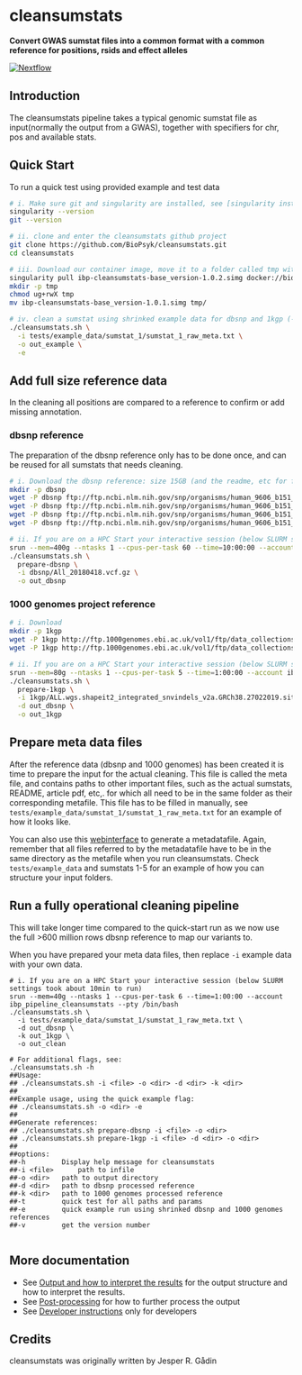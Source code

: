 # cleansumstats

**Convert GWAS sumstat files into a common format with a common reference for positions, rsids and effect alleles**

[![Nextflow](https://img.shields.io/badge/nextflow-%E2%89%A50.32.0-brightgreen.svg)](https://www.nextflow.io/)

## Introduction
The cleansumstats pipeline takes a typical genomic sumstat file as input(normally the output from a GWAS), together with specifiers for chr, pos and available stats.


## Quick Start
To run a quick test using provided example and test data

```bash
# i. Make sure git and singularity are installed, see [singularity installation](docs/singularity-installation.md)
singularity --version
git --version

# ii. clone and enter the cleansumstats github project
git clone https://github.com/BioPsyk/cleansumstats.git
cd cleansumstats

# iii. Download our container image, move it to a folder called tmp within the repo (<1GB)
singularity pull ibp-cleansumstats-base_version-1.0.2.simg docker://biopsyk/ibp-cleansumstats:1.0.2
mkdir -p tmp
chmod ug+rwX tmp
mv ibp-cleansumstats-base_version-1.0.1.simg tmp/

# iv. clean a sumstat using shrinked example data for dbsnp and 1kgp (-e flag)
./cleansumstats.sh \
  -i tests/example_data/sumstat_1/sumstat_1_raw_meta.txt \
  -o out_example \
  -e

```

## Add full size reference data
In the cleaning all positions are compared to a reference to confirm or add missing annotation.

### dbsnp reference
The preparation of the dbsnp reference only has to be done once, and can be reused for all sumstats that needs cleaning.

```bash
# i. Download the dbsnp reference: size 15GB (and the readme, etc for future reference)
mkdir -p dbsnp
wget -P dbsnp ftp://ftp.ncbi.nlm.nih.gov/snp/organisms/human_9606_b151_GRCh38p7/VCF/README.txt
wget -P dbsnp ftp://ftp.ncbi.nlm.nih.gov/snp/organisms/human_9606_b151_GRCh38p7/VCF/All_20180418.vcf.gz.md5
wget -P dbsnp ftp://ftp.ncbi.nlm.nih.gov/snp/organisms/human_9606_b151_GRCh38p7/VCF/All_20180418.vcf.gz.tbi
wget -P dbsnp ftp://ftp.ncbi.nlm.nih.gov/snp/organisms/human_9606_b151_GRCh38p7/VCF/All_20180418.vcf.gz

# ii. If you are on a HPC Start your interactive session (below SLURM settings took about 5h to run)
srun --mem=400g --ntasks 1 --cpus-per-task 60 --time=10:00:00 --account ibp_pipeline_cleansumstats --pty /bin/bash
./cleansumstats.sh \
  prepare-dbsnp \
  -i dbsnp/All_20180418.vcf.gz \
  -o out_dbsnp
```

### 1000 genomes project reference
```bash
# i. Download
mkdir -p 1kgp
wget -P 1kgp http://ftp.1000genomes.ebi.ac.uk/vol1/ftp/data_collections/1000_genomes_project/release/20190312_biallelic_SNV_and_INDEL/ALL.wgs.shapeit2_integrated_snvindels_v2a.GRCh38.27022019.sites.vcf.gz
wget -P 1kgp http://ftp.1000genomes.ebi.ac.uk/vol1/ftp/data_collections/1000_genomes_project/release/20190312_biallelic_SNV_and_INDEL/ALL.wgs.shapeit2_integrated_snvindels_v2a.GRCh38.27022019.sites.vcf.gz.tbi

# ii. If you are on a HPC Start your interactive session (below SLURM settings took about 5min to run)
srun --mem=80g --ntasks 1 --cpus-per-task 5 --time=1:00:00 --account ibp_pipeline_cleansumstats --pty /bin/bash
./cleansumstats.sh \
  prepare-1kgp \
  -i 1kgp/ALL.wgs.shapeit2_integrated_snvindels_v2a.GRCh38.27022019.sites.vcf.gz \
  -d out_dbsnp \
  -o out_1kgp
```

## Prepare meta data files
After the reference data (dbsnp and 1000 genomes) has been created it is time to prepare the input for the actual cleaning. This file is called the meta file, and contains paths to other important files, such as the actual sumstats, README, article pdf, etc,. for which all need to be in the same folder as their corresponding metafile. This file has to be filled in manually, see `tests/example_data/sumstat_1/sumstat_1_raw_meta.txt` for an example of how it looks like. 

You can also use this [webinterface](https://biopsyk.github.io/metadata) to generate a metadatafile. Again, remember that all files referred to by the metadatafile have to be in the same directory as the metafile when you run cleansumstats. Check `tests/example_data` and sumstats 1-5 for an example of how you can structure your input folders.

## Run a fully operational cleaning pipeline 
This will take longer time compared to the quick-start run as we now use the full >600 million rows dbsnp reference to map our variants to.

When you have prepared your meta data files, then replace `-i` example data with your own data.

```
# i. If you are on a HPC Start your interactive session (below SLURM settings took about 10min to run)
srun --mem=40g --ntasks 1 --cpus-per-task 6 --time=1:00:00 --account ibp_pipeline_cleansumstats --pty /bin/bash
./cleansumstats.sh \
  -i tests/example_data/sumstat_1/sumstat_1_raw_meta.txt \
  -d out_dbsnp \
  -k out_1kgp \
  -o out_clean

# For additional flags, see:
./cleansumstats.sh -h
##Usage:
## ./cleansumstats.sh -i <file> -o <dir> -d <dir> -k <dir>
##
##Example usage, using the quick example flag:
## ./cleansumstats.sh -o <dir> -e
##
##Generate references:
## ./cleansumstats.sh prepare-dbsnp -i <file> -o <dir>
## ./cleansumstats.sh prepare-1kgp -i <file> -d <dir> -o <dir>
##
##options:
##-h		 Display help message for cleansumstats
##-i <file> 	 path to infile
##-o <dir> 	 path to output directory
##-d <dir> 	 path to dbsnp processed reference
##-k <dir> 	 path to 1000 genomes processed reference
##-t  	 	 quick test for all paths and params
##-e  	 	 quick example run using shrinked dbsnp and 1000 genomes references
##-v  	 	 get the version number


```


## More documentation
- See [Output and how to interpret the results](docs/output.md) for the output structure and how to interpret the results.
- See [Post-processing](docs/post-processing.md) for how to further process the output
- See [Developer instructions](docs/developers.md) only for developers


## Credits

cleansumstats was originally written by Jesper R. Gådin
